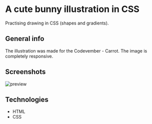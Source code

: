 # A cute bunny illustration in CSS
Practising drawing in CSS (shapes and gradients).

## General info
The illustration was made for the Codevember - Carrot. The image is completely responsive.

## Screenshots
![preview](./img/mockup.png)

## Technologies
* HTML
* CSS
